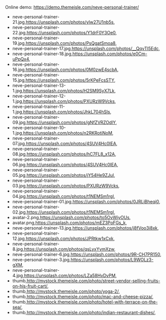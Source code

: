 Online demo: https://demo.themeisle.com/neve-personal-trainer/

- neve-personal-trainer-21.jpg,https://unsplash.com/photos/ylw27U1nb5s,
- neve-personal-trainer-22.jpg,https://unsplash.com/photos/Y1drF0Y3Oe0,
- neve-personal-trainer-19.jpg,https://unsplash.com/photos/PsQgatSmoa8,
- neve-personal-trainer-17.jpg,https://unsplash.com/photos/__QqvTI5Edc,
- neve-personal-trainer-18.jpg,https://unsplash.com/photos/e0Cm-uPpQx4,
- neve-personal-trainer-16.jpg,https://unsplash.com/photos/0M0zwE4scbA,
- neve-personal-trainer-15.jpg,https://unsplash.com/photos/5rKPeFcsSTY,
- neve-personal-trainer-13-1.jpg,https://unsplash.com/photos/H2SM9SyX7Lk,
- neve-personal-trainer-12-1.jpg,https://unsplash.com/photos/PXURzW9Vcks,
- neve-personal-trainer-11-1.jpg,https://unsplash.com/photos/JhkL704hSIs,
- neve-personal-trainer-09.jpg,https://unsplash.com/photos/gNfZVRZOdlY,
- neve-personal-trainer-10-1.jpg,https://unsplash.com/photos/n2RKRotiNoM,
- neve-personal-trainer-07.jpg,https://unsplash.com/photos/4SUV4Hc0IEA,
- neve-personal-trainer-08.jpg,https://unsplash.com/photos/hC7FL8_x12A,
- neve-personal-trainer-06.jpg,https://unsplash.com/photos/4SUV4Hc0IEA,
- neve-personal-trainer-05.jpg,https://unsplash.com/photos/jY54He9ZJuI,
- neve-personal-trainer-03.jpg,https://unsplash.com/photos/PXURzW9Vcks,
- neve-personal-trainer-04.jpg,https://unsplash.com/photos/t1NEMSm1rgI,
- neve-personal-trainer-01.jpg,https://unsplash.com/photos/0JRLjBheqi0,
- neve-personal-trainer-02.jpg,https://unsplash.com/photos/t1NEMSm1rgI,
- avatar-2.png,https://unsplash.com/photos/to5OvWiyOUs,
- avatar.png,https://unsplash.com/photos/mEZ3PoFGs_k,
- neve-personal-trainer-13.jpg,https://unsplash.com/photos/j8fVoo3i8xk,
- neve-personal-trainer-12.jpg,https://unsplash.com/photos/JPRtkw1xCxk,
- neve-personal-trainer-8.jpg,https://unsplash.com/photos/qsLyxYvmXzw,
- neve-personal-trainer-6.jpg,https://unsplash.com/photos/9R-CH7PR150,
- neve-personal-trainer-3.jpg,https://unsplash.com/photos/L9WOLz3-gXM,
- neve-personal-trainer-4.jpg,https://unsplash.com/photos/LZa58HvDvPM,
- thumb,http://mystock.themeisle.com/photo/street-vendor-selling-fruits-on-his-fruit-cart/,
- thumb,http://mystock.themeisle.com/photo/yoga-2/,
- thumb,http://mystock.themeisle.com/photo/mac-and-cheese-pizza/,
- thumb,http://mystock.themeisle.com/photo/hotel-with-terrace-on-the-sea/,
- thumb,http://mystock.themeisle.com/photo/indian-restaurant-dishes/,
